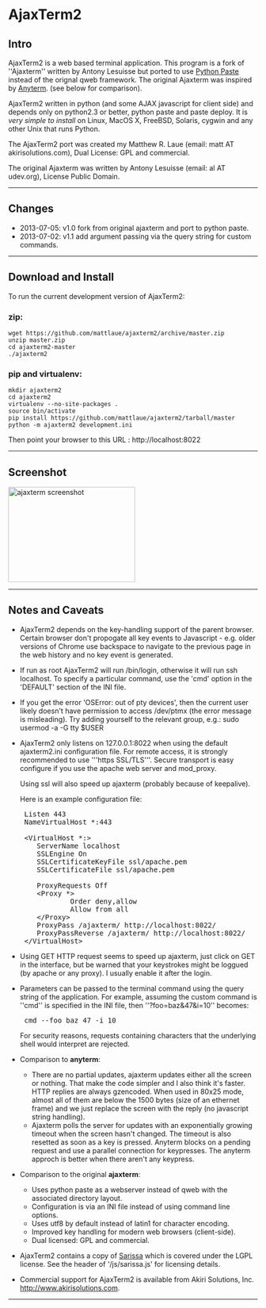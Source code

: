 # AjaxTerm2</h1>

## Intro
AjaxTerm2 is a web based terminal application. This program is a fork of ''Ajaxterm''
written by Antony Lesuisse but ported to use 
[Python Paste](http://pythonpaste.org) instead of the orignal qweb framework. 
The original Ajaxterm was inspired by [Anyterm](http://anyterm.org).
(see below for comparison).

AjaxTerm2 written in python (and some AJAX javascript for client side) and
depends only on python2.3 or better, python paste and paste deploy.  It is *very simple to install* on 
Linux, MacOS X, FreeBSD, Solaris, cygwin and any other Unix that runs Python.  

The AjaxTerm2 port was created my Matthew R. Laue (email: matt AT akirisolutions.com), Dual License: GPL and commercial.

The original Ajaxterm was written by Antony Lesuisse (email: al AT udev.org), License Public
Domain.

---

## Changes
 * 2013-07-05: v1.0 fork from original ajaxterm and port to python paste.
 * 2013-07-02: v1.1 add argument passing via the query string for custom commands.

---

## Download and Install

To run the current development version of AjaxTerm2:

### zip:

    wget https://github.com/mattlaue/ajaxterm2/archive/master.zip
    unzip master.zip
    cd ajaxterm2-master
    ./ajaxterm2

### pip and virtualenv:

    mkdir ajaxterm2
    cd ajaxterm2
    virtualenv --no-site-packages .
    source bin/activate
    pip install https://github.com/mattlaue/ajaxterm2/tarball/master
    python -m ajaxterm2 development.ini

Then point your browser to this URL : http://localhost:8022

---

## Screenshot

<img src="https://www.akirisolutions.com/images/ajaxterm2.png" 
     alt="ajaxterm screenshot" width="256" height="192"/>

---

## Notes and Caveats
 * AjaxTerm2 depends on the key-handling support of the parent browser.
   Certain browser don't propogate all key events to Javascript - 
   e.g. older versions of Chrome use backspace to navigate to the previous
   page in the web history and no key event is generated.

 * If run as root AjaxTerm2 will run /bin/login, otherwise it will run ssh
   localhost. To specify a particular command, use the 'cmd' option in the 
   'DEFAULT' section of the INI file.

 * If you get the error 'OSError: out of pty devices', then the current user
   likely doesn't have permission to access /dev/ptmx (the error message is
   misleading).  Try adding yourself to the relevant group, e.g.:
    sudo usermod -a -G tty $USER

 * AjaxTerm2 only listens on 127.0.0.1:8022 when using the default 
   ajaxterm2.ini configuration file. For remote access, it is
   strongly recommended to use '''https SSL/TLS'''.  Secure transport is easy
   configure if you use the apache web server and mod_proxy.

   Using ssl will also speed up ajaxterm (probably because of keepalive).
   
   Here is an example configuration file:
   
   <pre>
    Listen 443
    NameVirtualHost *:443
    
    &lt;VirtualHost *:&gt;
       ServerName localhost
       SSLEngine On
       SSLCertificateKeyFile ssl/apache.pem
       SSLCertificateFile ssl/apache.pem

       ProxyRequests Off
       &lt;Proxy *&gt;
               Order deny,allow
               Allow from all
       &lt;/Proxy&gt;
       ProxyPass /ajaxterm/ http://localhost:8022/
       ProxyPassReverse /ajaxterm/ http://localhost:8022/
    &lt;/VirtualHost&gt;
   </pre>

 * Using GET HTTP request seems to speed up ajaxterm, just click on GET in the
   interface, but be warned that your keystrokes might be loggued (by apache or
   any proxy). I usually enable it after the login.

 * Parameters can be passed to the terminal command using the query string of the 
   application.  For example, assuming the custom command is ''cmd'' is specified 
   in the INI file, then ''?foo=baz&47&i=10'' becomes:

   <pre>
    cmd --foo baz 47 -i 10
   </pre>
   
   For security reasons, requests containing characters that the underlying shell would interpret are rejected.

 * Comparison to __anyterm__:
   * There are no partial updates, ajaxterm updates either all the screen or
     nothing. That make the code simpler and I also think it's faster. HTTP
     replies are always gzencoded. When used in 80x25 mode, almost all of
     them are below the 1500 bytes (size of an ethernet frame) and we just
     replace the screen with the reply (no javascript string handling).
   * Ajaxterm polls the server for updates with an exponentially growing
     timeout when the screen hasn't changed. The timeout is also resetted as
     soon as a key is pressed. Anyterm blocks on a pending request and use a
     parallel connection for keypresses. The anyterm approch is better
     when there aren't any keypress.

 * Comparison to the original __ajaxterm__:
   * Uses python paste as a webserver instead of qweb with the associated
     directory layout.
   * Configuration is via an INI file instead of using command line options.
   * Uses utf8 by default instead of latin1 for character encoding.
   * Improved key handling for modern web browsers (client-side).
   * Dual licensed: GPL and commercial.

 * AjaxTerm2 contains a copy of [Sarissa](http://sarissa.sourceforge.net/doc)
   which is covered under the LGPL license.  See the header of '/js/sarissa.js'
   for licensing details.

 * Commercial support for AjaxTerm2 is available from Akiri Solutions, Inc. 
   http://www.akirisolutions.com.

---
